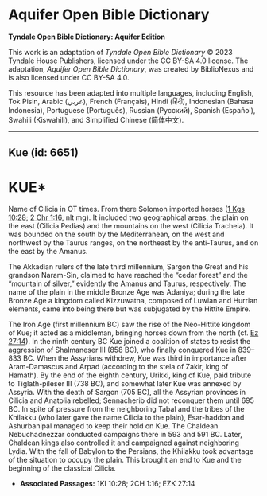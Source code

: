# Aquifer Open Bible Dictionary

**Tyndale Open Bible Dictionary: Aquifer Edition**

This work is an adaptation of *Tyndale Open Bible Dictionary* © 2023 Tyndale House Publishers, licensed under the CC BY\-SA 4\.0 license. The adaptation, *Aquifer Open Bible Dictionary*, was created by BiblioNexus and is also licensed under CC BY\-SA 4\.0\.

This resource has been adapted into multiple languages, including English, Tok Pisin, Arabic (عربي), French (Français), Hindi (हिंदी), Indonesian (Bahasa Indonesia), Portuguese (Português), Russian (Русский), Spanish (Español), Swahili (Kiswahili), and Simplified Chinese (简体中文).



--------------------------------

## Kue (id: 6651)

KUE\*
=====

Name of Cilicia in OT times. From there Solomon imported horses ([1 Kgs 10:28](https://ref.ly/1Kgs10:28); [2 Chr 1:16](https://ref.ly/2Chr1:16), nlt mg). It included two geographical areas, the plain on the east (Cilicia Pedias) and the mountains on the west (Cilicia Tracheia). It was bounded on the south by the Mediterranean, on the west and northwest by the Taurus ranges, on the northeast by the anti\-Taurus, and on the east by the Amanus.

The Akkadian rulers of the late third millennium, Sargon the Great and his grandson Naram\-Sin, claimed to have reached the “cedar forest” and the “mountain of silver,” evidently the Amanus and Taurus, respectively. The name of the plain in the middle Bronze Age was Adaniya; during the late Bronze Age a kingdom called Kizzuwatna, composed of Luwian and Hurrian elements, came into being there but was subjugated by the Hittite Empire.

The Iron Age (first millennium BC) saw the rise of the Neo\-Hittite kingdom of Kue; it acted as a middleman, bringing horses down from the north (cf. [Ez 27:14](https://ref.ly/Ezek27:14)). In the ninth century BC Kue joined a coalition of states to resist the aggression of Shalmaneser III (858 BC), who finally conquered Kue in 839–833 BC. When the Assyrians withdrew, Kue was third in importance after Aram\-Damascus and Arpad (according to the stela of Zakir, king of Hamath). By the end of the eighth century, Urikki, king of Kue, paid tribute to Tiglath\-pileser III (738 BC), and somewhat later Kue was annexed by Assyria. With the death of Sargon (705 BC), all the Assyrian provinces in Cilicia and Anatolia rebelled; Sennacherib did not reconquer them until 695 BC. In spite of pressure from the neighboring Tabal and the tribes of the Khilakku (who later gave the name Cilicia to the plain), Esar\-haddon and Ashurbanipal managed to keep their hold on Kue. The Chaldean Nebuchadnezzar conducted campaigns there in 593 and 591 BC. Later, Chaldean kings also controlled it and campaigned against neighboring Lydia. With the fall of Babylon to the Persians, the Khilakku took advantage of the situation to occupy the plain. This brought an end to Kue and the beginning of the classical Cilicia.

* **Associated Passages:** 1KI 10:28; 2CH 1:16; EZK 27:14

